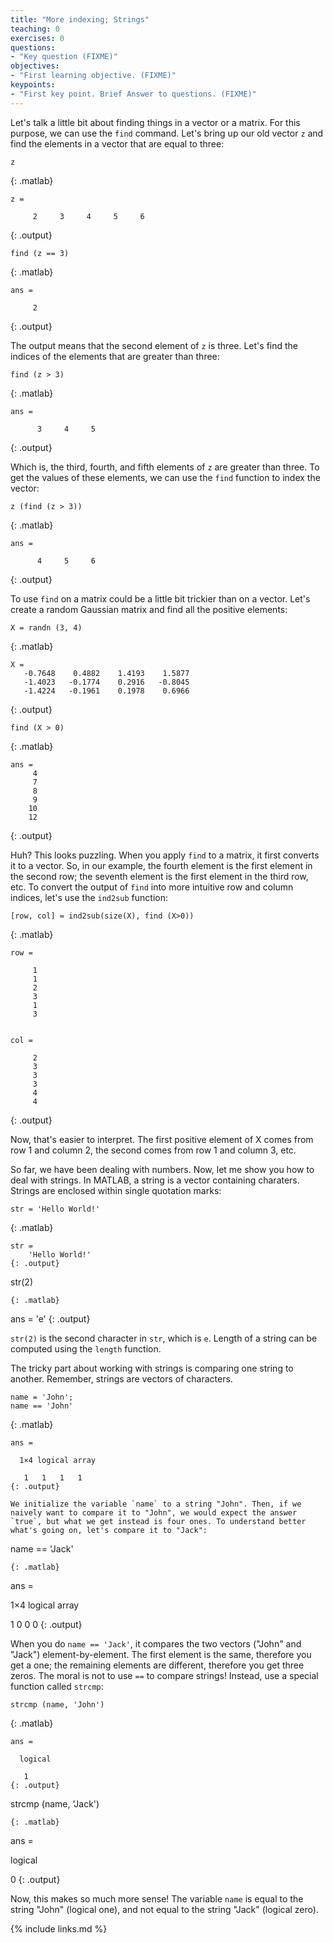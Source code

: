 ```yaml
---
title: "More indexing; Strings"
teaching: 0
exercises: 0
questions:
- "Key question (FIXME)"
objectives:
- "First learning objective. (FIXME)"
keypoints:
- "First key point. Brief Answer to questions. (FIXME)"
---
```


Let's talk a little bit about finding things in a vector or a matrix. For this purpose, we can use the `find` command. Let's bring up our old vector `z` and find the elements in a vector that are equal to three: 

~~~
z
~~~
{: .matlab}

~~~
z =

     2     3     4     5     6
~~~
{: .output}

~~~
find (z == 3)
~~~
{: .matlab}

~~~
ans =

     2
~~~
{: .output}

The output means that the second element of `z` is three. Let's find the indices of the elements that are greater than three:

~~~
find (z > 3)
~~~
{: .matlab}

~~~
ans =

      3     4     5
~~~
{: .output}

Which is, the third, fourth, and fifth elements of `z` are greater than three. To get the values of these elements, we can use the `find` function to index the vector:

~~~
z (find (z > 3))
~~~
{: .matlab}

~~~
ans =

      4     5     6
~~~
{: .output}

To use `find` on a matrix could be a little bit trickier than on a vector. Let's create a random Gaussian matrix and find all the positive elements:

~~~
X = randn (3, 4)
~~~
{: .matlab}

~~~
X = 
   -0.7648    0.4882    1.4193    1.5877
   -1.4023   -0.1774    0.2916   -0.8045
   -1.4224   -0.1961    0.1978    0.6966
~~~
{: .output}

~~~
find (X > 0)
~~~
{: .matlab}

~~~
ans =
     4
     7
     8
     9
    10
    12
~~~
{: .output}

Huh? This looks puzzling. When you apply `find` to a matrix, it first converts it to a vector. So, in our example, the fourth element is the first element in the second row; the seventh element is the first element in the third row, etc. To convert the output of `find` into more intuitive row and column indices, let's use the `ind2sub` function:   

~~~
[row, col] = ind2sub(size(X), find (X>0))
~~~
{: .matlab}

~~~
row =

     1
     1
     2
     3
     1
     3


col =

     2
     3
     3
     3
     4
     4
~~~
{: .output}

Now, that's easier to interpret. The first positive element of X comes from row 1 and column 2, the second comes from row 1 and column 3, etc.

So far, we have been dealing with numbers. Now, let me show you how to deal with strings. In MATLAB, a string is a vector containing charaters. Strings are enclosed within single quotation marks:

~~~
str = 'Hello World!'
~~~
{: .matlab}

~~~
str =
    'Hello World!'
{: .output}

~~~
str(2)
~~~
{: .matlab}

~~~
ans =
    'e'
{: .output}

`str(2)` is the second character in `str`, which is `e`. Length of a string can be computed using the `length` function.

The tricky part about working with strings is comparing one string to another. Remember, strings are vectors of characters.


~~~
name = 'John';
name == 'John'
~~~
{: .matlab}

~~~
ans =

  1×4 logical array

   1   1   1   1
{: .output}

We initialize the variable `name` to a string "John". Then, if we naively want to compare it to "John", we would expect the answer `true`, but what we get instead is four ones. To understand better what's going on, let's compare it to "Jack":

~~~
name == 'Jack'
~~~
{: .matlab}

~~~
ans =

  1×4 logical array

   1   0   0   0
{: .output}

When you do `name == 'Jack'`, it compares the two vectors ("John" and "Jack") element-by-element. The first element is the same, therefore you get a one; the remaining elements are different, therefore you get three zeros. The moral is not to use `==` to compare strings! Instead, use a special function called `strcmp`:

~~~
strcmp (name, 'John')
~~~
{: .matlab}

~~~
ans =

  logical

   1
{: .output}

~~~
strcmp (name, 'Jack')
~~~
{: .matlab}

~~~
ans =

  logical

   0
{: .output}

Now, this makes so much more sense! The variable `name` is equal to the string "John" (logical one), and not equal to the string "Jack" (logical zero).

{% include links.md %}
